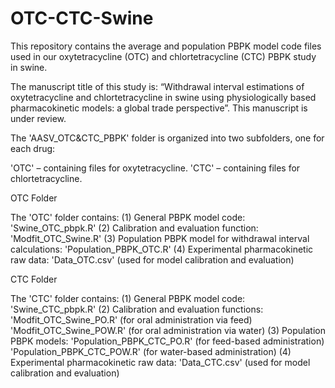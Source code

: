 # OTC-CTC-Swine

This repository contains the average and population PBPK model code files used in our oxytetracycline (OTC) and chlortetracycline (CTC) PBPK study in swine.

The manuscript title of this study is: “Withdrawal interval estimations of oxytetracycline and chlortetracycline in swine using physiologically based pharmacokinetic models: a global trade perspective”. This manuscript is under review.

The 'AASV_OTC&CTC_PBPK' folder is organized into two subfolders, one for each drug:

'OTC' – containing files for oxytetracycline. 'CTC' – containing files for chlortetracycline.

OTC Folder

The 'OTC' folder contains: (1) General PBPK model code: 'Swine_OTC_pbpk.R' (2) Calibration and evaluation function: 'Modfit_OTC_Swine.R' (3) Population PBPK model for withdrawal interval calculations: 'Population_PBPK_OTC.R' (4) Experimental pharmacokinetic raw data: 'Data_OTC.csv' (used for model calibration and evaluation)

CTC Folder

The 'CTC' folder contains: (1) General PBPK model code: 'Swine_CTC_pbpk.R' (2) Calibration and evaluation functions: 'Modfit_OTC_Swine_PO.R' (for oral administration via feed) 'Modfit_OTC_Swine_POW.R' (for oral administration via water) (3) Population PBPK models: 'Population_PBPK_CTC_PO.R' (for feed-based administration) 'Population_PBPK_CTC_POW.R' (for water-based administration) (4) Experimental pharmacokinetic raw data: 'Data_CTC.csv' (used for model calibration and evaluation)
